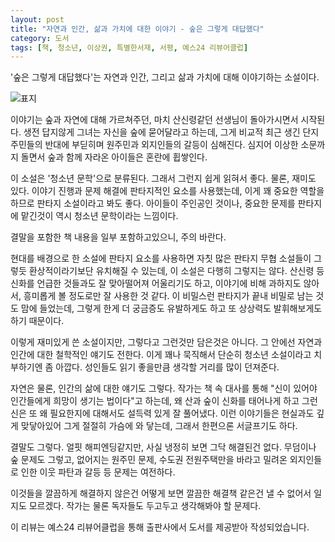 ```yaml
---
layout: post
title: "자연과 인간, 삶과 가치에 대한 이야기 - 숲은 그렇게 대답했다"
category: 도서
tags: [책, 청소년, 이상권, 특별한서재, 서평, 예스24 리뷰어클럽]
---
```


'숲은 그렇게 대답했다'는
자연과 인간, 그리고 삶과 가치에 대해 이야기하는 소설이다.

![표지](http://imgbox.com/p5GIVqzT)

이야기는 숲과 자연에 대해 가르쳐주던, 마치 산신령같던 선생님이 돌아가시면서 시작된다.
생전 답지않게 그녀는 자신을 숲에 묻어달라고 하는데,
그게 비교적 최근 생긴 단지 주민들의 반대에 부딛히며
원주민과 외지인들의 갈등이 심해진다.
심지어 이상한 소문까지 돌면서 숲과 함께 자라온 아이들은 혼란에 휩쌓인다.

이 소설은 '청소년 문학'으로 분류된다.
그래서 그런지 쉽게 읽혀서 좋다.
물론, 재미도 있다.
이야기 진행과 문제 해결에 판타지적인 요소를 사용했는데,
이게 꽤 중요한 역할을 하므로 판타지 소설이라고 봐도 좋다.
아이들이 주인공인 것이나, 중요한 문제를 판타지에 맡긴것이 역시 청소년 문학이라는 느낌이다.

<div class="im im-warning">
결말을 포함한 책 내용을 일부 포함하고있으니, 주의 바란다.
</div>

현대를 배경으로 한 소설에 판타지 요소를 사용하면
자칫 많은 판타지 무협 소설들이 그렇듯 환상적이라기보단 유치해질 수 있는데,
이 소설은 다행히 그렇지는 않다.
산신령 등 신화를 언급한 것들과도 잘 맞아떨어져 어울리기도 하고,
이야기에 비해 과하지도 않아서,
흥미롭게 볼 정도로만 잘 사용한 것 같다.
이 비밀스런 판타지가 끝내 비밀로 남는 것도 맘에 들었는데,
그렇게 한게 더 궁금증도 유발하게도 하고 또 상상력도 발휘해보게도 하기 때문이다.

이렇게 재미있게 쓴 소설이지만,
그렇다고 그런것만 담은것은 아니다.
그 안에선 자연과 인간에 대한 철학적인 얘기도 전한다.
이게 꽤나 묵직해서 단순히 청소년 소설이라고 치부하기엔 좀 아깝다.
성인들도 읽기 좋을만큼 생각할 거리를 많이 던져준다.

자연은 물론, 인간의 삶에 대한 얘기도 그렇다.
작가는 책 속 대사를 통해 "신이 있어야 인간들에게 희망이 생기는 법이다"고 하는데,
왜 산과 숲이 신화를 태어나게 하고
그런 신은 또 왜 필요한지에 대해서도
설득력 있게 잘 풀어냈다.
이런 이야기들은 현실과도 깊게 맞닿아있어 그게 절절히 가슴에 와 닿는데,
그래서 한편으론 서글프기도 하다.

결말도 그렇다.
얼핏 해피엔딩같지만, 사실 냉정히 보면 그닥 해결된건 없다.
무덤이나 숲 문제도 그렇고,
없어지는 원주민 문제,
수도권 전원주택만을 바라고 밀려온 외지인들로 인한 이웃 파탄과 갈등 등
문제는 여전하다.

이것들을 깔끔하게 해결하지 않은건
어떻게 보면 깔끔한 해결책 같은건 낼 수 없어서 일지도 모르겠다.
작가는 물론 독자들도 두고두고 생각해봐야 할 문제다.



<div class="im im-info">
이 리뷰는 예스24 리뷰어클럽을 통해 출판사에서 도서를 제공받아 작성되었습니다.
</div>
